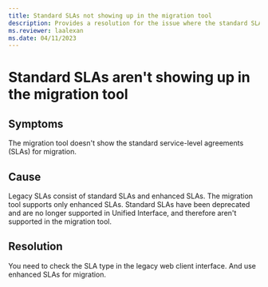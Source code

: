 ```yaml
---
title: Standard SLAs not showing up in the migration tool
description: Provides a resolution for the issue where the standard SLAs aren't available in the migration tool in Dynamics 365 Customer Service.
ms.reviewer: laalexan
ms.date: 04/11/2023
---
```

# Standard SLAs aren't showing up in the migration tool

## Symptoms

The migration tool doesn't show the standard service-level agreements (SLAs) for migration.

## Cause

Legacy SLAs consist of standard SLAs and enhanced SLAs. The migration tool supports only enhanced SLAs. Standard SLAs have been deprecated and are no longer supported in Unified Interface, and therefore aren't supported in the migration tool.

## Resolution

You need to check the SLA type in the legacy web client interface. And use enhanced SLAs for migration.
